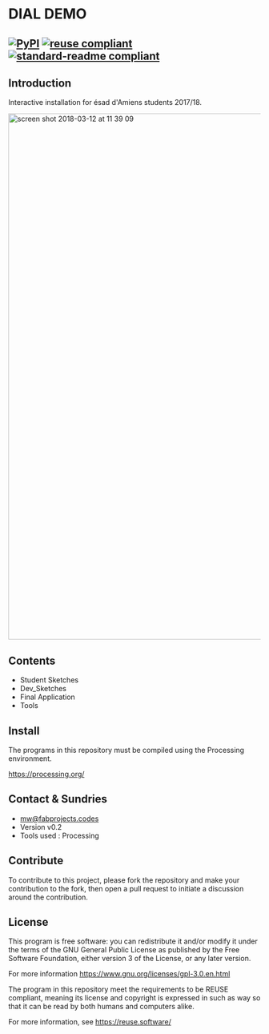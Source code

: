 # DIAL DEMO

[![PyPI](https://img.shields.io/pypi/l/fsfe-reuse.svg)](https://www.gnu.org/licenses/gpl-3.0.html)
[![reuse compliant](https://img.shields.io/badge/reuse-compliant-green.svg)](https://git.fsfe.org/reuse/reuse) 
[![standard-readme compliant](https://img.shields.io/badge/readme%20style-standard-brightgreen.svg?style=flat-square)](https://github.com/RichardLitt/standard-readme)
---

## Introduction

Interactive installation for ésad d'Amiens students 2017/18.

<img width="1051" alt="screen shot 2018-03-12 at 11 39 09" src="https://user-images.githubusercontent.com/1027891/37279105-113bd5fc-25ea-11e8-91b5-a09fcc57de0d.png">


## Contents

* Student Sketches
* Dev_Sketches
* Final Application
* Tools

## Install

The programs in this repository must be compiled using the Processing environment.

https://processing.org/

## Contact & Sundries

* mw@fabprojects.codes
* Version v0.2
* Tools used : Processing

## Contribute
To contribute to this project, please fork the repository and make your contribution to the
fork, then open a pull request to initiate a discussion around the contribution.

## License
This program is free software: you can redistribute it and/or modify
it under the terms of the GNU General Public License as published by
the Free Software Foundation, either version 3 of the License, or
any later version.

For more information https://www.gnu.org/licenses/gpl-3.0.en.html

The program in this repository meet the requirements to be REUSE compliant,
meaning its license and copyright is expressed in such as way so that it
can be read by both humans and computers alike.

For more information, see https://reuse.software/

